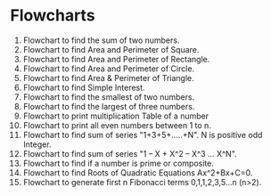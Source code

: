 # Flowcharts

1. Flowchart to find the sum of two numbers.
2. Flowchart to find Area and Perimeter of Square.
3. Flowchart to find Area and Perimeter of Rectangle.
4. Flowchart to find Area and Perimeter of Circle.
5. Flowchart to find Area & Perimeter of Triangle.
6. Flowchart to find Simple Interest.
7. Flowchart to find the smallest of two numbers.
8. Flowchart to find the largest of three numbers.
9. Flowchart to print multiplication Table of a number
10. Flowchart to print all even numbers between 1 to n.
11. Flowchart to find sum of series "1+3+5+…..+N". N is positive odd Integer.
12. Flowchart to find sum of series "1 – X + X^2 – X^3 … X^N".
13. Flowchart to find if a number is prime or composite.
14. Flowchart to find Roots of Quadratic Equations Ax^2+Bx+C=0.
15. Flowchart to generate first n Fibonacci terms 0,1,1,2,3,5…n (n>2).
